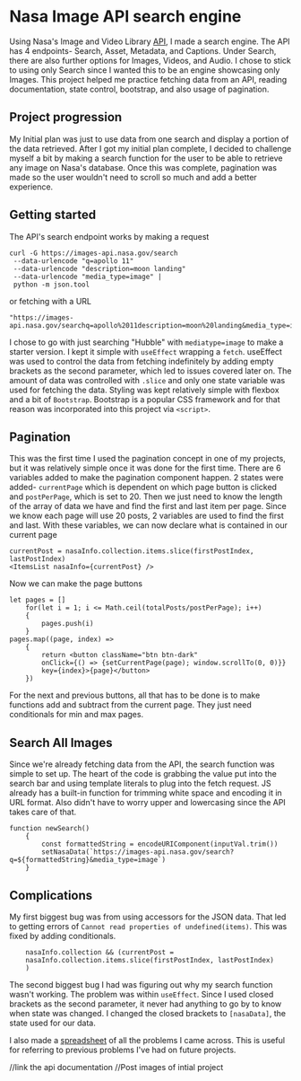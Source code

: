 # Nasa Image API search engine
Using Nasa's Image and Video Library [API](https://api.nasa.gov/), I made a search engine. The API has 4 endpoints- Search, Asset, Metadata, and Captions. Under Search, there are also further options for Images, Videos, and Audio. I chose to stick to using only Search since I wanted this to be an engine showcasing only Images. This project helped me practice fetching data from an API, reading documentation, state control, bootstrap, and also usage of pagination. 

## Project progression 
My Initial plan was just to use data from one search and display a portion of the data retrieved. After I got my initial plan complete, I decided to challenge myself a bit by making a search function for the user to be able to retrieve any image on Nasa's database. Once this was complete, pagination was made so the user wouldn't need to scroll so much and add a better experience.

## Getting started   

The API's search endpoint works by making a request 
```
curl -G https://images-api.nasa.gov/search
 --data-urlencode "q=apollo 11"
 --data-urlencode "description=moon landing"
 --data-urlencode "media_type=image" |
 python -m json.tool
```
or fetching with a URL 
```
"https://images-api.nasa.gov/searchq=apollo%2011description=moon%20landing&media_type=image" 
```
I chose to go with just searching "Hubble" with `mediatype=image` to make a starter version. I kept it simple with `useEffect` wrapping a `fetch`. useEffect was used to control the data from fetching indefinitely by adding empty brackets as the second parameter, which led to issues covered later on. The amount of data was controlled with `.slice` and only one state variable was used for fetching the data. Styling was kept relatively simple with flexbox and a bit of `Bootstrap`. Bootstrap is a popular CSS framework and for that reason was incorporated into this project via `<script>`.

## Pagination 

This was the first time I used the pagination concept in one of my projects, but it was relatively simple once it was done for the first time. 
There are 6 variables added to make the pagination component happen. 2 states were added- `currentPage` which is dependent on which page button is clicked and `postPerPage`, which is set to 20. Then we just need to know the length of the array of data we have and find the first and last item per page. Since we know each page will use 20 posts, 2 variables are used to find the first and last. With these variables, we can now declare what is contained in our current page
```
currentPost = nasaInfo.collection.items.slice(firstPostIndex, lastPostIndex) 
<ItemsList nasaInfo={currentPost} />
```
Now we can make the page buttons
```
let pages = []
    for(let i = 1; i <= Math.ceil(totalPosts/postPerPage); i++)
    {
        pages.push(i)
    }
pages.map((page, index) => 
    {
        return <button className="btn btn-dark"
        onClick={() => {setCurrentPage(page); window.scrollTo(0, 0)}} 
        key={index}>{page}</button>
    })
```
For the next and previous buttons, all that has to be done is to make functions add and subtract from the current page. They just need conditionals for min and max pages. 


## Search All Images 

Since we're already fetching data from the API, the search function was simple to set up. The heart of the code is grabbing the value put into the search bar and using template literals to plug into the fetch request. JS already has a built-in function for trimming white space and encoding it in URL format. Also didn't have to worry upper and lowercasing since the API takes care of that.
```
function newSearch() 
    {
        const formattedString = encodeURIComponent(inputVal.trim())
        setNasaData(`https://images-api.nasa.gov/search?q=${formattedString}&media_type=image`)
    }
```


## Complications 

My first biggest bug was from using accessors for the JSON data. That led to getting errors of `Cannot read properties of undefined(items)`. This was fixed by adding conditionals.
```
    nasaInfo.collection && (currentPost = 
    nasaInfo.collection.items.slice(firstPostIndex, lastPostIndex) 
    )
``` 

The second biggest bug I had was figuring out why my search function wasn't working. The problem was within `useEffect`. Since I used closed brackets as the second parameter, it never had anything to go by to know when state was changed. I changed the closed brackets to `[nasaData]`, the state used for our data. 

I also made a [spreadsheet](https://docs.google.com/spreadsheets/d/1nXqq_d8wXzVukwPlAtf1VmzLszwlMMKOKsvoybejeF4/edit?usp=sharing) of all the problems I came across. This is useful for referring to previous problems I've had on future projects. 

//link the api documentation 
//Post images of intial project